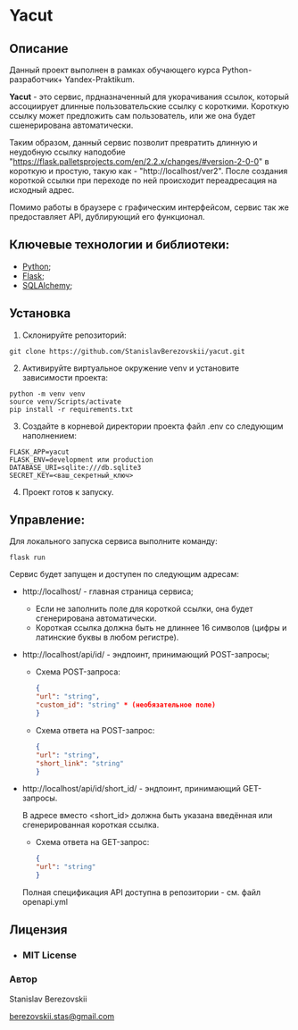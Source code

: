 # Yacut

## Описание

Данный проект выполнен в рамках обучающего курса Python-разработчик+ Yandex-Praktikum.

**Yacut** - это сервис, прдназначенный для укорачивания ссылок, который ассоциирует длинные пользовательские ссылку с короткими. Короткую ссылку может предложить сам пользователь, или же она будет сшенерирована автоматически.

Таким образом, данный сервис позволит превратить длинную и неудобную ссылку наподобие "https://flask.palletsprojects.com/en/2.2.x/changes/#version-2-0-0" в короткую и простую, такую как - "http://localhost/ver2". После создания короткой ссылки при переходе по ней происходит переадресация на исходный адрес.

Помимо работы в браузере с графическим интерфейсом, сервис так же предоставляет API, дублирующий его функционал.

## Ключевые технологии и библиотеки:
- [Python](https://www.python.org/);
- [Flask](https://pypi.org/project/Flask/);
- [SQLAlchemy](https://pypi.org/project/SQLAlchemy/);

## Установка
1. Склонируйте репозиторий:
```
git clone https://github.com/StanislavBerezovskii/yacut.git
```
2. Активируйте виртуальное окружение venv и установите зависимости проекта:
```
python -m venv venv
source venv/Scripts/activate
pip install -r requirements.txt
```
3. Создайте в корневой директории проекта файл .env со следующим наполнением:
```
FLASK_APP=yacut
FLASK_ENV=development или production
DATABASE_URI=sqlite:///db.sqlite3
SECRET_KEY=<ваш_секретный_ключ>
```
4. Проект готов к запуску.

## Управление:
Для локального запуска сервиса выполните команду:
```
flask run
```
Сервис будет запущен и доступен по следующим адресам:
- http://localhost/ - главная страница сервиса;

    * Если не заполнить поле для короткой ссылки, она будет сгенерирована автоматически.
    * Короткая ссылка должна быть не длиннее 16 символов (цифры и латинские буквы в любом регистре).

- http://localhost/api/id/ - эндпоинт, принимающий POST-запросы;

    * Схема POST-запроса:
        ```json
        {
        "url": "string",
        "custom_id": "string" * (необязательное поле)
        }
        ```
    * Схема ответа на POST-запрос:
        ```json
        {
        "url": "string",
        "short_link": "string"
        }
        ```

- http://localhost/api/id/short_id/ - эндпоинт, принимающий GET-запросы.
    
    В адресе вместо <short_id> должна быть указана введённая или сгенерированная короткая ссылка.

    * Схема ответа на GET-запрос:
        ```json
        {
        "url": "string"
        }
        ```

    Полная спецификация API доступна в репозитории - см. файл openapi.yml

## Лицензия
- ### **MIT License**

### Автор
Stanislav Berezovskii

berezovskii.stas@gmail.com